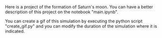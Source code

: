 Here is a project of the formation of Saturn's moon. You can have a better description of this project on the notebook "main.ipynb".

You can create a gif of this simulation by executing the python script "create_gif.py" and you can modify the duration of the simulation where it is indicated.


